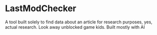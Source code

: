 # LastModChecker
A tool built solely to find data about an article for research purposes, yes, actual research. Look away unblocked game kids.
Built mostly with AI
